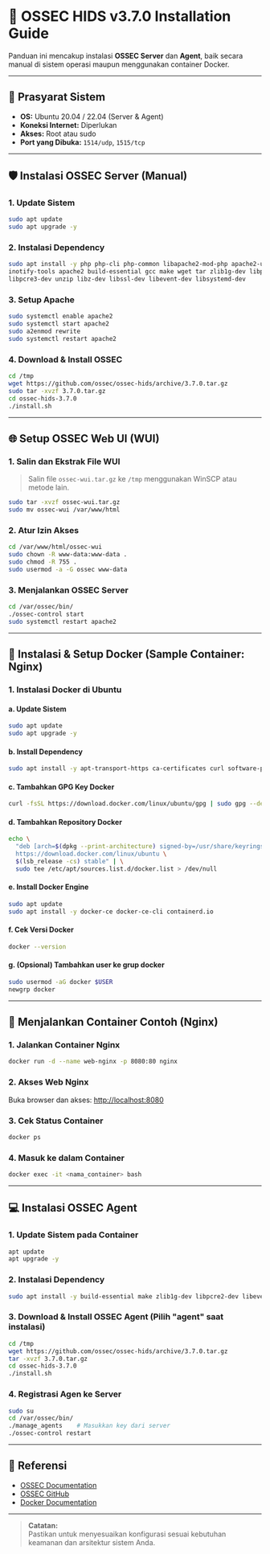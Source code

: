 # 📘 OSSEC HIDS v3.7.0 Installation Guide

Panduan ini mencakup instalasi **OSSEC Server** dan **Agent**, baik secara manual di sistem operasi maupun menggunakan container Docker.

---

## 📌 Prasyarat Sistem

- **OS:** Ubuntu 20.04 / 22.04 (Server & Agent)
- **Koneksi Internet:** Diperlukan
- **Akses:** Root atau sudo
- **Port yang Dibuka:** `1514/udp`, `1515/tcp`

---

## 🛡️ Instalasi OSSEC Server (Manual)

### 1. Update Sistem

```bash
sudo apt update
sudo apt upgrade -y
```

### 2. Instalasi Dependency

```bash
sudo apt install -y php php-cli php-common libapache2-mod-php apache2-utils sendmail \
inotify-tools apache2 build-essential gcc make wget tar zlib1g-dev libpcre2-dev \
libpcre3-dev unzip libz-dev libssl-dev libevent-dev libsystemd-dev
```

### 3. Setup Apache

```bash
sudo systemctl enable apache2
sudo systemctl start apache2
sudo a2enmod rewrite
sudo systemctl restart apache2
```

### 4. Download & Install OSSEC

```bash
cd /tmp
wget https://github.com/ossec/ossec-hids/archive/3.7.0.tar.gz
sudo tar -xvzf 3.7.0.tar.gz
cd ossec-hids-3.7.0
./install.sh
```

---

## 🌐 Setup OSSEC Web UI (WUI)

### 1. Salin dan Ekstrak File WUI

> Salin file `ossec-wui.tar.gz` ke `/tmp` menggunakan WinSCP atau metode lain.

```bash
sudo tar -xvzf ossec-wui.tar.gz
sudo mv ossec-wui /var/www/html
```

### 2. Atur Izin Akses

```bash
cd /var/www/html/ossec-wui
sudo chown -R www-data:www-data .
sudo chmod -R 755 .
sudo usermod -a -G ossec www-data
```

### 3. Menjalankan OSSEC Server

```bash
cd /var/ossec/bin/
./ossec-control start
sudo systemctl restart apache2
```

---

## 🐳 Instalasi & Setup Docker (Sample Container: Nginx)

### 1. Instalasi Docker di Ubuntu

#### a. Update Sistem

```bash
sudo apt update
sudo apt upgrade -y
```

#### b. Install Dependency

```bash
sudo apt install -y apt-transport-https ca-certificates curl software-properties-common lsb-release gnupg
```

#### c. Tambahkan GPG Key Docker

```bash
curl -fsSL https://download.docker.com/linux/ubuntu/gpg | sudo gpg --dearmor -o /usr/share/keyrings/docker-archive-keyring.gpg
```

#### d. Tambahkan Repository Docker

```bash
echo \
  "deb [arch=$(dpkg --print-architecture) signed-by=/usr/share/keyrings/docker-archive-keyring.gpg] \
  https://download.docker.com/linux/ubuntu \
  $(lsb_release -cs) stable" | \
  sudo tee /etc/apt/sources.list.d/docker.list > /dev/null
```

#### e. Install Docker Engine

```bash
sudo apt update
sudo apt install -y docker-ce docker-ce-cli containerd.io
```

#### f. Cek Versi Docker

```bash
docker --version
```

#### g. (Opsional) Tambahkan user ke grup docker

```bash
sudo usermod -aG docker $USER
newgrp docker
```

---

## 🚀 Menjalankan Container Contoh (Nginx)

### 1. Jalankan Container Nginx

```bash
docker run -d --name web-nginx -p 8080:80 nginx
```

### 2. Akses Web Nginx

Buka browser dan akses: [http://localhost:8080](http://localhost:8080)

### 3. Cek Status Container

```bash
docker ps
```

### 4. Masuk ke dalam Container

```bash
docker exec -it <nama_container> bash
```

---

## 💻 Instalasi OSSEC Agent

### 1. Update Sistem pada Container

```bash
apt update
apt upgrade -y
```

### 2. Instalasi Dependency

```bash
sudo apt install -y build-essential make zlib1g-dev libpcre2-dev libevent-dev libssl-dev libsystemd-dev
```

### 3. Download & Install OSSEC Agent (Pilih "agent" saat instalasi)

```bash
cd /tmp
wget https://github.com/ossec/ossec-hids/archive/3.7.0.tar.gz
tar -xvzf 3.7.0.tar.gz
cd ossec-hids-3.7.0
./install.sh
```

### 4. Registrasi Agen ke Server

```bash
sudo su
cd /var/ossec/bin/
./manage_agents    # Masukkan key dari server
./ossec-control restart
```

---

## 📑 Referensi

- [OSSEC Documentation](https://www.ossec.net/docs/)
- [OSSEC GitHub](https://github.com/ossec/ossec-hids)
- [Docker Documentation](https://docs.docker.com/)

---

> **Catatan:**  
> Pastikan untuk menyesuaikan konfigurasi sesuai kebutuhan keamanan dan arsitektur sistem Anda.
